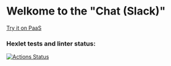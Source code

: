 # Welkome to the "Chat (Slack)"

[Try it on PaaS](https://frontend-project-12-0cun.onrender.com)


### Hexlet tests and linter status:
[![Actions Status](https://github.com/RockForr/frontend-project-12/actions/workflows/hexlet-check.yml/badge.svg)](https://github.com/RockForr/frontend-project-12/actions)